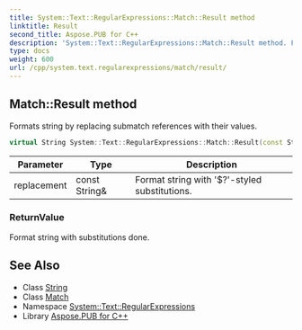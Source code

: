 ```yaml
---
title: System::Text::RegularExpressions::Match::Result method
linktitle: Result
second_title: Aspose.PUB for C++
description: 'System::Text::RegularExpressions::Match::Result method. Formats string by replacing submatch references with their values in C++.'
type: docs
weight: 600
url: /cpp/system.text.regularexpressions/match/result/
---
```

## Match::Result method


Formats string by replacing submatch references with their values.

```cpp
virtual String System::Text::RegularExpressions::Match::Result(const String &replacement)
```


| Parameter | Type | Description |
| --- | --- | --- |
| replacement | const String\& | Format string with '$?'-styled substitutions. |

### ReturnValue

Format string with substitutions done.

## See Also

* Class [String](../../../system/string/)
* Class [Match](../)
* Namespace [System::Text::RegularExpressions](../../)
* Library [Aspose.PUB for C++](../../../)
